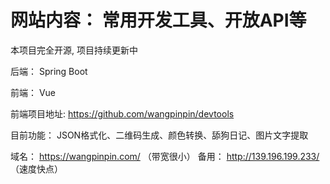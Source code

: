 # 网站内容： 常用开发工具、开放API等

本项目完全开源, 项目持续更新中

后端： Spring Boot

前端： Vue

前端项目地址: https://github.com/wangpinpin/devtools


目前功能： JSON格式化、二维码生成、颜色转换、舔狗日记、图片文字提取

域名： https://wangpinpin.com/ （带宽很小）
备用： http://139.196.199.233/ （速度快点）
